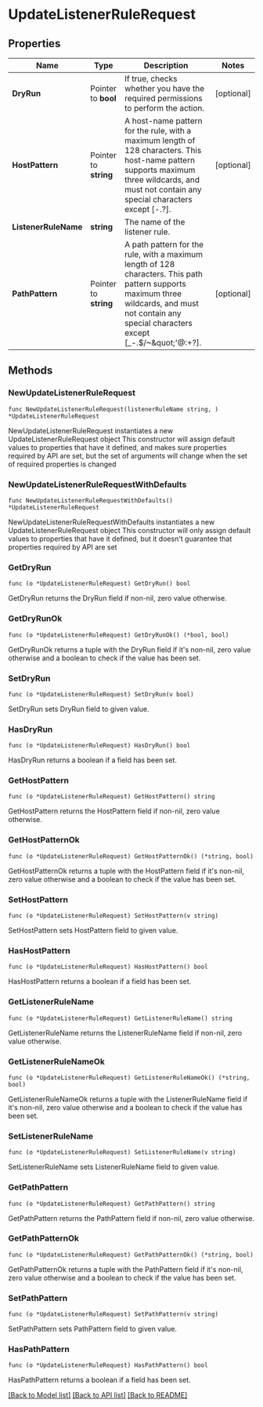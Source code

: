 # UpdateListenerRuleRequest

## Properties

Name | Type | Description | Notes
------------ | ------------- | ------------- | -------------
**DryRun** | Pointer to **bool** | If true, checks whether you have the required permissions to perform the action. | [optional] 
**HostPattern** | Pointer to **string** | A host-name pattern for the rule, with a maximum length of 128 characters. This host-name pattern supports maximum three wildcards, and must not contain any special characters except [-.?]. | [optional] 
**ListenerRuleName** | **string** | The name of the listener rule. | 
**PathPattern** | Pointer to **string** | A path pattern for the rule, with a maximum length of 128 characters. This path pattern supports maximum three wildcards, and must not contain any special characters except [_-.$/~\&quot;&#39;@:+?]. | [optional] 

## Methods

### NewUpdateListenerRuleRequest

`func NewUpdateListenerRuleRequest(listenerRuleName string, ) *UpdateListenerRuleRequest`

NewUpdateListenerRuleRequest instantiates a new UpdateListenerRuleRequest object
This constructor will assign default values to properties that have it defined,
and makes sure properties required by API are set, but the set of arguments
will change when the set of required properties is changed

### NewUpdateListenerRuleRequestWithDefaults

`func NewUpdateListenerRuleRequestWithDefaults() *UpdateListenerRuleRequest`

NewUpdateListenerRuleRequestWithDefaults instantiates a new UpdateListenerRuleRequest object
This constructor will only assign default values to properties that have it defined,
but it doesn't guarantee that properties required by API are set

### GetDryRun

`func (o *UpdateListenerRuleRequest) GetDryRun() bool`

GetDryRun returns the DryRun field if non-nil, zero value otherwise.

### GetDryRunOk

`func (o *UpdateListenerRuleRequest) GetDryRunOk() (*bool, bool)`

GetDryRunOk returns a tuple with the DryRun field if it's non-nil, zero value otherwise
and a boolean to check if the value has been set.

### SetDryRun

`func (o *UpdateListenerRuleRequest) SetDryRun(v bool)`

SetDryRun sets DryRun field to given value.

### HasDryRun

`func (o *UpdateListenerRuleRequest) HasDryRun() bool`

HasDryRun returns a boolean if a field has been set.

### GetHostPattern

`func (o *UpdateListenerRuleRequest) GetHostPattern() string`

GetHostPattern returns the HostPattern field if non-nil, zero value otherwise.

### GetHostPatternOk

`func (o *UpdateListenerRuleRequest) GetHostPatternOk() (*string, bool)`

GetHostPatternOk returns a tuple with the HostPattern field if it's non-nil, zero value otherwise
and a boolean to check if the value has been set.

### SetHostPattern

`func (o *UpdateListenerRuleRequest) SetHostPattern(v string)`

SetHostPattern sets HostPattern field to given value.

### HasHostPattern

`func (o *UpdateListenerRuleRequest) HasHostPattern() bool`

HasHostPattern returns a boolean if a field has been set.

### GetListenerRuleName

`func (o *UpdateListenerRuleRequest) GetListenerRuleName() string`

GetListenerRuleName returns the ListenerRuleName field if non-nil, zero value otherwise.

### GetListenerRuleNameOk

`func (o *UpdateListenerRuleRequest) GetListenerRuleNameOk() (*string, bool)`

GetListenerRuleNameOk returns a tuple with the ListenerRuleName field if it's non-nil, zero value otherwise
and a boolean to check if the value has been set.

### SetListenerRuleName

`func (o *UpdateListenerRuleRequest) SetListenerRuleName(v string)`

SetListenerRuleName sets ListenerRuleName field to given value.


### GetPathPattern

`func (o *UpdateListenerRuleRequest) GetPathPattern() string`

GetPathPattern returns the PathPattern field if non-nil, zero value otherwise.

### GetPathPatternOk

`func (o *UpdateListenerRuleRequest) GetPathPatternOk() (*string, bool)`

GetPathPatternOk returns a tuple with the PathPattern field if it's non-nil, zero value otherwise
and a boolean to check if the value has been set.

### SetPathPattern

`func (o *UpdateListenerRuleRequest) SetPathPattern(v string)`

SetPathPattern sets PathPattern field to given value.

### HasPathPattern

`func (o *UpdateListenerRuleRequest) HasPathPattern() bool`

HasPathPattern returns a boolean if a field has been set.


[[Back to Model list]](../README.md#documentation-for-models) [[Back to API list]](../README.md#documentation-for-api-endpoints) [[Back to README]](../README.md)


